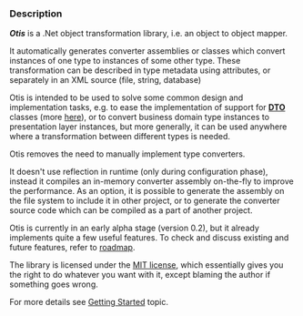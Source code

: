 ### Description ###

_**Otis**_ is a .Net object transformation library, i.e. an object to object mapper.

It automatically generates converter assemblies or classes which convert instances of one type to instances of some other type. These transformation can be described in type metadata using attributes, or separately in an XML source (file, string, database)

Otis is intended to be used to solve some common design and implementation tasks, e.g. to ease the implementation of support for **[DTO](http://martinfowler.com/eaaCatalog/dataTransferObject.html)** classes (more [here](http://msdn2.microsoft.com/en-us/library/ms978717.aspx)), or to convert business domain type instances to presentation layer instances, but more generally, it can be used anywhere where a transformation between different types is needed.

Otis removes the need to manually implement type converters.

It doesn't use reflection in runtime (only during configuration phase), instead it compiles an in-memory converter assembly on-the-fly to improve the performance. As an option, it is possible to generate the assembly on the file system to include it in other project, or to generate the converter source code which can be compiled as a part of another project.

Otis is currently in an early alpha stage (version 0.2), but it already implements quite a few useful features. To check and discuss existing and future features, refer to [roadmap](OtisRoadmap.md).

The library is licensed under the [MIT license](http://www.opensource.org/licenses/mit-license.php), which essentially gives you the right to do whatever you want with it, except blaming the author if something goes wrong.

For more details see [Getting Started](GettingStarted.md) topic.